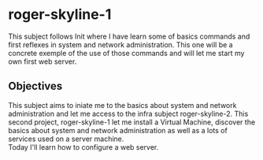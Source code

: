 # roger-skyline-1
This subject follows Init where I have learn some of basics commands and first reflexes in system and network administration. This one will be a concrete exemple of the use of those commands and will let me start my own first web server.


## Objectives
This subject aims to iniate me to the basics about system and network administration and let me access to the infra subject roger-skyline-2. This second project, roger-skyline-1 let me install a Virtual Machine, discover the basics about system and network administration as well as a lots of services used on a server machine.<br/>
Today I'll learn how to configure a web server.
